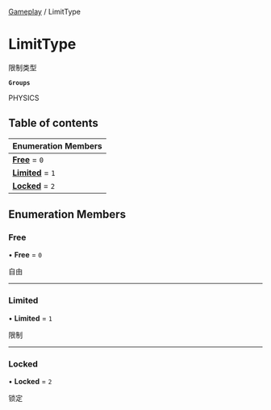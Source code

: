 [Gameplay](../modules/Gameplay.Gameplay.md) / LimitType

# LimitType <Badge type="tip" text="Enumeration" /> <Score text="LimitType" />

限制类型

**`Groups`**

PHYSICS

## Table of contents

| Enumeration Members |
| :-----|
| **[Free](Gameplay.LimitType.md#free)** = ``0`` <br> |
| **[Limited](Gameplay.LimitType.md#limited)** = ``1`` <br> |
| **[Locked](Gameplay.LimitType.md#locked)** = ``2`` <br> |

## Enumeration Members

### Free <Score text="Free" /> 

• **Free** = ``0``

自由

___

### Limited <Score text="Limited" /> 

• **Limited** = ``1``

限制

___

### Locked <Score text="Locked" /> 

• **Locked** = ``2``

锁定
